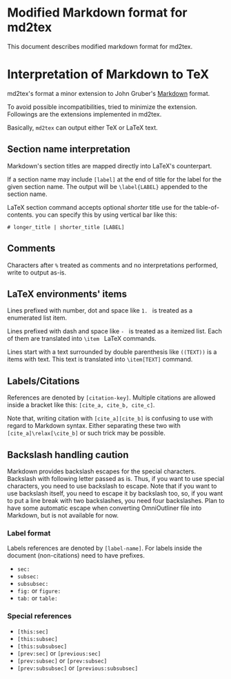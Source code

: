 # Modified Markdown format for md2tex

This document describes modified markdown format for md2tex.

# Interpretation of Markdown to TeX

md2tex's format a minor extension to John Gruber's [Markdown][markdown] format.

[markdown]: http://daringfireball.net/projects/markdown/

To avoid possible incompatibilities, tried to minimize the extension.
Followings are the extensions implemented in md2tex.

Basically, `md2tex`  can output either TeX or LaTeX text.


## Section name interpretation

Markdown's section titles are mapped directly into LaTeX's counterpart.

If a section name may include `[label]` at the end of title for the label
for the given section name. The output will be `\label{LABEL}` appended to the
section name.

LaTeX section command accepts optional _shorter_ title use for the
table-of-contents. you can specify this by using vertical bar like
this:

    # longer_title | shorter_title [LABEL]


## Comments

Characters after `%` treated as comments and no interpretations performed,
write to output as-is.


## LaTeX environments' items

Lines prefixed with number, dot and space like `1. ` is treated as a enumerated list item.

Lines prefixed with dash and space like `- ` is treated as a itemized list. Each of them are translated into `\item ` LaTeX commands.

Lines start with a text surrounded by double parenthesis like `((TEXT))` is a items with text. This text is translated into `\item[TEXT]` command.

## Labels/Citations

References are denoted by `[citation-key]`.
Multiple citations are allowed inside a bracket like this: `[cite_a, cite_b, cite_c]`.

Note that, writing citation with `[cite_a][cite_b]` is confusing to use with regard to Markdown syntax. Either separating these two with `[cite_a]\relax[\cite_b]` or such trick may be possible.

## Backslash handling caution

Markdown provides backslash escapes for the special characters. Backslash with
following letter passed as is. Thus, if you want to use special characters, 
you need to use backslash to escape. Note that if you want to use backslash itself,
you need to escape it by backslash too, so, if you want to put a line break
with two backslashes, you need four backslashes. Plan to have some automatic
escape when converting OmniOutliner file into Markdown, but is not available for now.


### Label format

Labels references are denoted by `[label-name]`. For labels inside the document
(non-citations) need to have prefixes.

- `sec:`
- `subsec:`
- `subsubsec:`
- `fig:` or `figure:`
- `tab:` or `table:`

### Special references

- `[this:sec]`
- `[this:subsec]`
- `[this:subsubsec]`
- `[prev:sec]` or `[previous:sec]`
- `[prev:subsec]` or `[prev:subsec]`
- `[prev:subsubsec]` or `[previous:subsubsec]`

